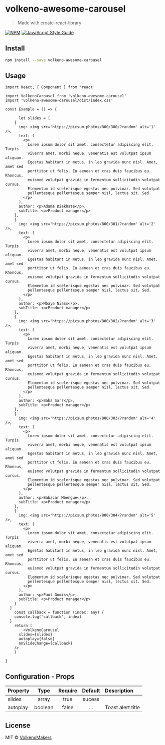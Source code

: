 # volkeno-awesome-carousel

> Made with create-react-library

[![NPM](https://img.shields.io/npm/v/volkeno-awesome-carousel.svg)](https://www.npmjs.com/package/volkeno-awesome-carousel) [![JavaScript Style Guide](https://img.shields.io/badge/code_style-standard-brightgreen.svg)](https://standardjs.com)

## Install

```bash
npm install --save volkeno-awesome-carousel
```

## Usage

```tsx
import React, { Component } from 'react'

import VolkenoCarousel from 'volkeno-awesome-carousel'
import 'volkeno-awesome-carousel/dist/index.css'

const Example = () => {

      let slides = [
    {
      img: <img src='https://picsum.photos/800/300/?random' alt='1' />,
      text: (
        <p>
          Lorem ipsum dolor sit amet, consectetur adipiscing elit. Turpis
          viverra amet, morbi neque, venenatis est volutpat ipsum aliquam.
          Egestas habitant in metus, in leo gravida nunc nisl. Amet, amet sed
          porttitor ut felis. Eu aenean et cras duis faucibus eu. Rhoncus,
          euismod volutpat gravida in fermentum sollicitudin volutpat cursus.
          Elementum id scelerisque egestas nec pulvinar. Sed volutpat
          pellentesque pellentesque semper nisl, lectus sit. Sed.
        </p>
      ),
      author: <p>Adama Diakhaté</p>,
      subTitle: <p>Product manager</p>
    },
    {
      img: <img src='https://picsum.photos/800/301/?random' alt='2' />,
      text: (
        <p>
          Lorem ipsum dolor sit amet, consectetur adipiscing elit. Turpis
          viverra amet, morbi neque, venenatis est volutpat ipsum aliquam.
          Egestas habitant in metus, in leo gravida nunc nisl. Amet, amet sed
          porttitor ut felis. Eu aenean et cras duis faucibus eu. Rhoncus,
          euismod volutpat gravida in fermentum sollicitudin volutpat cursus.
          Elementum id scelerisque egestas nec pulvinar. Sed volutpat
          pellentesque pellentesque semper nisl, lectus sit. Sed.
        </p>
      ),
      author: <p>Mbaye Niass</p>,
      subTitle: <p>Product manager</p>
    },
    {
      img: <img src='https://picsum.photos/800/302/?random' alt='3' />,
      text: (
        <p>
          Lorem ipsum dolor sit amet, consectetur adipiscing elit. Turpis
          viverra amet, morbi neque, venenatis est volutpat ipsum aliquam.
          Egestas habitant in metus, in leo gravida nunc nisl. Amet, amet sed
          porttitor ut felis. Eu aenean et cras duis faucibus eu. Rhoncus,
          euismod volutpat gravida in fermentum sollicitudin volutpat cursus.
          Elementum id scelerisque egestas nec pulvinar. Sed volutpat
          pellentesque pellentesque semper nisl, lectus sit. Sed.
        </p>
      ),
      author: <p>Baba Sarr</p>,
      subTitle: <p>Product manager</p>
    },
    {
      img: <img src='https://picsum.photos/800/303/?random' alt='4' />,
      text: (
        <p>
          Lorem ipsum dolor sit amet, consectetur adipiscing elit. Turpis
          viverra amet, morbi neque, venenatis est volutpat ipsum aliquam.
          Egestas habitant in metus, in leo gravida nunc nisl. Amet, amet sed
          porttitor ut felis. Eu aenean et cras duis faucibus eu. Rhoncus,
          euismod volutpat gravida in fermentum sollicitudin volutpat cursus.
          Elementum id scelerisque egestas nec pulvinar. Sed volutpat
          pellentesque pellentesque semper nisl, lectus sit. Sed.
        </p>
      ),
      author: <p>Babacar Mbengue</p>,
      subTitle: <p>Product manager</p>
    },
    {
      img: <img src='https://picsum.photos/800/304/?random' alt='5' />,
      text: (
        <p>
          Lorem ipsum dolor sit amet, consectetur adipiscing elit. Turpis
          viverra amet, morbi neque, venenatis est volutpat ipsum aliquam.
          Egestas habitant in metus, in leo gravida nunc nisl. Amet, amet sed
          porttitor ut felis. Eu aenean et cras duis faucibus eu. Rhoncus,
          euismod volutpat gravida in fermentum sollicitudin volutpat cursus.
          Elementum id scelerisque egestas nec pulvinar. Sed volutpat
          pellentesque pellentesque semper nisl, lectus sit. Sed.
        </p>
      ),
      author: <p>Paul Gomis</p>,
      subTitle: <p>Product manager</p>
    }
  ]
    const callback = function (index: any) {
    console.log('callback', index)
  }
    return (
        <VolkenoCarousel
      slides={slides}
      autoplay={false}
      onSlideChange={callback}
    />
    )
  
}
```

## Configuration - Props

| Property                 |   Type   | Require  |  Default | Description                                                                              |
| ------------------------ | :------: | :-----:  | :-------:| :------------------------------------------------------------------------------ |
| slides               | array   |  true    | sucess   |                                        |
| autoplay                    | boolean   |  false    | ...      |  Toast alert title                                                       |

## License

MIT © [VolkenoMakers](https://github.com/VolkenoMakers)
